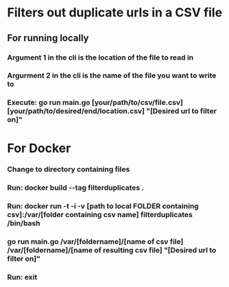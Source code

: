 # Filters out duplicate urls in a CSV file
## For running locally 
### Argument 1 in the cli is the location of the file to read in
### Argurment 2 in the cli is the name of the file you want to write to
### Execute: go run main.go [your/path/to/csv/file.csv] [your/path/to/desired/end/location.csv] "[Desired url to filter on]"


# For Docker
###  Change to directory containing files
### Run: docker build --tag filterduplicates .
### Run: docker run -t -i -v [path to local FOLDER containing csv]:/var/[folder containing csv name] filterduplicates /bin/bash
### go run main.go /var/[foldername]/[name of csv file] /var/[foldername]/[name of resulting csv file] "[Desired url to filter on]"
### Run: exit

